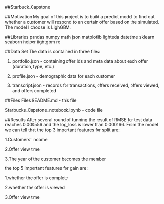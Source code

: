 ##Starbuck_Capstone

##Motivation
My goal of this project is to build a predict model to find out whether a customer will respond to an certain offer based on the simulated. The model I choose is LighGBM.

##Libraries
pandas 
numpy 
math
json
matplotlib 
lighteda 
datetime
sklearn
seaborn 
helper
lightgbm 
re

##Data Set
The data is contained in three files:

1. portfolio.json - containing offer ids and meta data about each offer (duration, type, etc.)

2. profile.json - demographic data for each customer

3. transcript.json - records for transactions, offers received, offers viewed, and offers completed

##Files
Files
README.md - this file

Starbucks_Capstone_notebook.ipynb - code file

##Results
After several round of tunning the result of RMSE for test data reaches 0.000556 and the log_loss is lower than 0.000166. From the model we can tell that the top 3 important features for split are:

1.Customers' income

2.Offer view time

3.The year of the customer becomes the member

the top 5 important features for gain are:

1.whether the offer is complete

2.whether the offer is viewed

3.Offer view time
